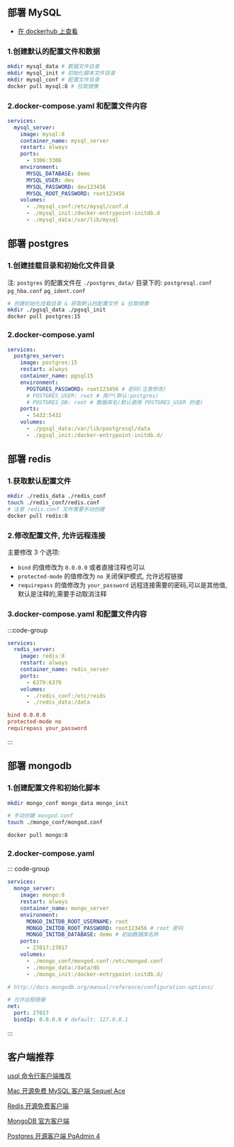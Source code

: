 ## 部署 MySQL

- [在 dockerhub 上查看](https://hub.docker.com/_/mysql)

### 1.创建默认的配置文件和数据

```sh
mkdir mysql_data # 数据文件目录
mkdir mysql_init # 初始化脚本文件目录
mkdir mysql_conf # 配置文件目录
docker pull mysql:8 # 拉取镜像
```

### 2.docker-compose.yaml 和配置文件内容

```yaml [docker-compose.yaml]
services:
  mysql_server:
    image: mysql:8
    container_name: mysql_server
    restart: always
    ports:
      - 3306:3306
    environment:
      MYSQL_DATABASE: demo
      MYSQL_USER: dev
      MYSQL_PASSWORD: dev123456
      MYSQL_ROOT_PASSWORD: root123456
    volumes:
      - ./mysql_conf:/etc/mysql/conf.d
      - ./mysql_init:/docker-entrypoint-initdb.d
      - ./mysql_data:/var/lib/mysql
```

## 部署 postgres

### 1.创建挂载目录和初始化文件目录

注: `postgres` 的配置文件在 `./postgres_data/` 目录下的: `postgresql.conf` `pg_hba.conf` `pg_ident.conf`

```sh
# 创建初始化挂载目录 & 获取默认的配置文件 & 拉取镜像
mkdir ./pgsql_data ./pgsql_init
docker pull postgres:15
```

### 2.docker-compose.yaml

```yaml [docker-compose.yaml]
services:
  postgres_server:
    image: postgres:15
    restart: always
    container_name: pgsql15
    environment:
      POSTGRES_PASSWORD: root123456 # 密码(注意修改)
      # POSTGRES_USER: root # 用户(默认:postgres)
      # POSTGRES_DB: root # 数据库名(默认使用 POSTGRES_USER 的值)
    ports:
      - 5432:5432
    volumes:
      - ./pgsql_data:/var/lib/postgresql/data
      - ./pgsql_init:/docker-entrypoint-initdb.d/
```

## 部署 redis

### 1.获取默认配置文件

```sh
mkdir ./redis_data ./redis_conf
touch ./redis_conf/redis.conf
# 注意 redis.conf 文件需要手动创建
docker pull redis:8
```

### 2.修改配置文件, 允许远程连接

主要修改 3 个选项:

- `bind` 的值修改为 `0.0.0.0` 或者直接注释也可以
- `protected-mode` 的值修改为 `no` 关闭保护模式, 允许远程链接
- `requirepass` 的值修改为 `your_password` 远程连接需要的密码,可以是其他值,默认是注释的,需要手动取消注释

### 3.docker-compose.yaml 和配置文件内容

:::code-group

```yaml [docker-compose.yaml]
services:
  redis_server:
    image: redis:8
    restart: always
    container_name: redis_server
    ports:
      - 6379:6379
    volumes:
      - ./redis_conf:/etc/reids
      - ./redis_data:/data
```

```ini [redis_conf/redis.conf]
bind 0.0.0.0
protected-mode no
requirepass your_password
```

:::

## 部署 mongodb

### 1.创建配置文件和初始化脚本

```sh
mkdir mongo_conf mongo_data mongo_init

# 手动创建 mongod.conf
touch ./mongo_conf/mongod.conf

docker pull mongo:8
```

### 2.docker-compose.yaml

::: code-group

```yaml [docker-compose.yaml]
services:
  mongo_server:
    image: mongo:8
    restart: always
    container_name: mongo_server
    environment:
      MONGO_INITDB_ROOT_USERNAME: root
      MONGO_INITDB_ROOT_PASSWORD: root123456 # root 密码
      MONGO_INITDB_DATABASE: demo # 初始数据库名称
    ports:
      - 27017:27017
    volumes:
      - ./mongo_conf/mongod.conf:/etc/mongod.conf
      - ./mongo_data:/data/db
      - ./mongo_init:/docker-entrypoint-initdb.d/
```

```yaml [mongo_conf/mongod.conf]
# http://docs.mongodb.org/manual/reference/configuration-options/

# 允许远程链接
net:
  port: 27017
  bindIp: 0.0.0.0 # default: 127.0.0.1
```

:::

## 客户端推荐

[usql 命令行客户端推荐](https://github.com/xo/usql)

[Mac 开源免费 MySQL 客户端 Sequel Ace](https://github.com/Sequel-Ace/Sequel-Ace)

[Redis 开源免费客户端](https://github.com/qishibo/AnotherRedisDesktopManager)

[MongoDB 官方客户端](https://github.com/mongodb-js/compass)

[Postgres 开源客户端 PgAdmin 4](https://github.com/pgadmin-org/pgadmin4)
